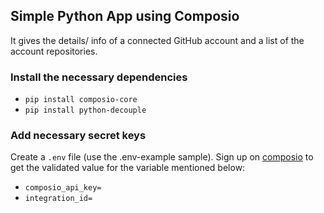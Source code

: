 ## Simple Python App using Composio
It gives the details/ info of a connected GitHub account and a list of the account repositories.


### Install the necessary dependencies
- `pip install composio-core`
- `pip install python-decouple`

### Add necessary secret keys
Create a `.env` file (use the .env-example sample). Sign up on [composio](https://app.composio.dev/) to get the validated value for the variable mentioned below:
- `composio_api_key=`
- `integration_id=`
